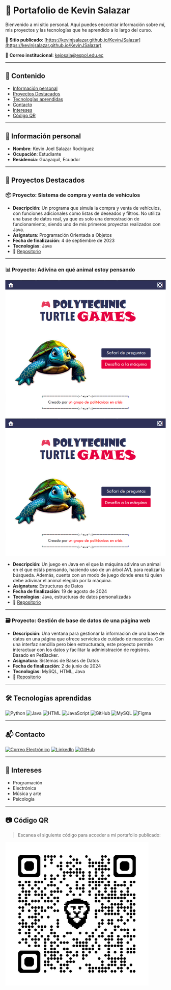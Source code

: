 # 💼 Portafolio de Kevin Salazar

Bienvenido a mi sitio personal. Aquí puedes encontrar información sobre mí, mis proyectos y las tecnologías que he aprendido a lo largo del curso.

🔗 **Sitio publicado**: [https://kevinjsalazar.github.io/KevinJSalazar](https://kevinjsalazar.github.io/KevinJSalazar)

📧 **Correo institucional**: [kejosala@espol.edu.ec](mailto:kejosala@espol.edu.ec)

---

## 📄 Contenido

- [Información personal](#información-personal)
- [Proyectos Destacados](#proyectos-destacados)
- [Tecnologías aprendidas](#tecnologías-aprendidas)
- [Contacto](#contacto)
- [Intereses](#intereses)
- [Código QR](#código-qr)

---

## 👤 Información personal

- **Nombre**: Kevin Joel Salazar Rodríguez  
- **Ocupación**: Estudiante  
- **Residencia**: Guayaquil, Ecuador  

---

## 🚀 Proyectos Destacados

### 📦 Proyecto: Sistema de compra y venta de vehículos

- **Descripción**: Un programa que simula la compra y venta de vehículos, con funciones adicionales como listas de deseados y filtros. No utiliza una base de datos real, ya que es solo una demostración de funcionamiento, siendo uno de mis primeros proyectos realizados con Java.
- **Asignatura**: Programación Orientada a Objetos
- **Fecha de finalización**: 4 de septiembre de 2023
- **Tecnologías**: Java
- 🔗 [Repositorio](https://github.com/KevinJSalazar/VentasTTV-POO-Proyecto)

---

### 📊 Proyecto: Adivina en qué animal estoy pensando

![Captura Proyecto AVL](images/proyecto2_estructuras.png)
<img src="images/proyecto2_estructuras.png" alt="Adivina quién" width="600"/>

- **Descripción**: Un juego en Java en el que la máquina adivina un animal en el que estás pensando, haciendo uso de un árbol AVL para realizar la búsqueda. Además, cuenta con un modo de juego donde eres tú quien debe adivinar el animal elegido por la máquina. 
- **Asignatura**: Estructuras de Datos
- **Fecha de finalización**: 19 de agosto de 2024
- **Tecnologías**: Java, estructuras de datos personalizadas
- 🔗 [Repositorio](https://github.com/KevinJSalazar/Proyecto2-EstructurasDatos)

---

### 🗃️ Proyecto: Gestión de base de datos de una página web

- **Descripción**: Una ventana para gestionar la información de una base de datos en una página que ofrece servicios de cuidado de mascotas. Con una interfaz sencilla pero bien estructurada, este proyecto permite interactuar con los datos y facilitar la administración de registros. Basado en PetBacker.
- **Asignatura**: Sistemas de Bases de Datos
- **Fecha de finalización**: 2 de junio de 2024
- **Tecnologías**: MySQL, HTML, Java
- 🔗 [Repositorio](https://github.com/KevinJSalazar/ProyectoSBD)

---

## 🛠️ Tecnologías aprendidas

![Python](https://img.shields.io/badge/Python-3776AB?style=for-the-badge&logo=python&logoColor=white)
![Java](https://img.shields.io/badge/Java-ED8B00?style=for-the-badge&logo=java&logoColor=white)
![HTML](https://img.shields.io/badge/HTML-E34F26?style=for-the-badge&logo=html&logoColor=white)
![JavaScript](https://img.shields.io/badge/JavaScript-F7DF1E?style=for-the-badge&logo=javascript&logoColor=black)
![GitHub](https://img.shields.io/badge/GitHub-181717?style=for-the-badge&logo=github&logoColor=white)
![MySQL](https://img.shields.io/badge/MySQL-4479A1?style=for-the-badge&logo=mysql&logoColor=white)
![Figma](https://img.shields.io/badge/Figma-F24E1E?style=for-the-badge&logo=figma&logoColor=white)


---

## 📬 Contacto

[![Correo Electrónico](https://img.shields.io/badge/Email-%23EA4335?style=for-the-badge&logo=gmail&logoColor=white)](mailto:kejosala@espol.edu.ec)
[![LinkedIn](https://img.shields.io/badge/LinkedIn-%230077B5?style=for-the-badge&logo=linkedin&logoColor=white)](https://www.linkedin.com/in/kevin-salazar-rodríguez-77302b279/)
[![GitHub](https://img.shields.io/badge/GitHub-%23121011?style=for-the-badge&logo=github&logoColor=white)](https://github.com/KevinJSalazar)

---

## 🎯 Intereses

- Programación
- Electrónica
- Música y arte
- Psicología

---

## 📷 Código QR

> Escanea el siguiente código para acceder a mi portafolio publicado:

![QR del sitio](images/qr.png)
